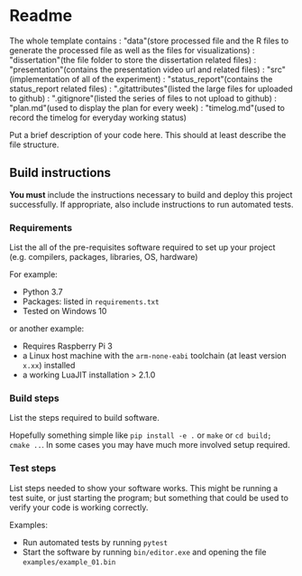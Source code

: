 # Readme

The whole template contains : "data"(store processed file and the R files to generate the processed file as well as the files for visualizations)
                            : "dissertation"(the file folder to store the dissertation related files)
                            : "presentation"(contains the presentation video url and related files)
                            : "src"(implementation of all of the experiment)
                            : "status_report"(contains the status_report related files)
                            : ".gitattributes"(listed the large files for uploaded to github)
                            : ".gitignore"(listed the series of files to not upload to github)
                            : "plan.md"(used to display the plan for every week)
                            : "timelog.md"(used to record the timelog for everyday working status)


Put a brief description of your code here. This should at least describe the file structure.

## Build instructions

**You must** include the instructions necessary to build and deploy this project successfully. If appropriate, also include 
instructions to run automated tests. 

### Requirements

List the all of the pre-requisites software required to set up your project (e.g. compilers, packages, libraries, OS, hardware)

For example:

* Python 3.7
* Packages: listed in `requirements.txt` 
* Tested on Windows 10

or another example:

* Requires Raspberry Pi 3 
* a Linux host machine with the `arm-none-eabi` toolchain (at least version `x.xx`) installed
* a working LuaJIT installation > 2.1.0

### Build steps

List the steps required to build software. 

Hopefully something simple like `pip install -e .` or `make` or `cd build; cmake ..`. In
some cases you may have much more involved setup required.

### Test steps

List steps needed to show your software works. This might be running a test suite, or just starting the program; but something that could be used to verify your code is working correctly.

Examples:

* Run automated tests by running `pytest`
* Start the software by running `bin/editor.exe` and opening the file `examples/example_01.bin`

